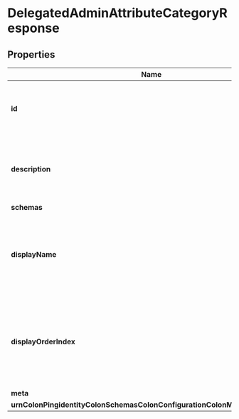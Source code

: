 

# DelegatedAdminAttributeCategoryResponse


## Properties

| Name | Type | Description | Notes |
|------------ | ------------- | ------------- | -------------|
|**id** | **String** | Name of the Delegated Admin Attribute Category |  |
|**description** | **String** | A description for this Delegated Admin Attribute Category |  [optional] |
|**schemas** | **List&lt;EnumdelegatedAdminAttributeCategorySchemaUrn&gt;** |  |  [optional] |
|**displayName** | **String** | A human readable display name for this Delegated Admin Attribute Category. |  |
|**displayOrderIndex** | **Integer** | Delegated Admin Attribute Categories are ordered for display based on this index from least to greatest. |  |
|**meta** | [**MetaMeta**](MetaMeta.md) |  |  [optional] |
|**urnColonPingidentityColonSchemasColonConfigurationColonMessagesColon20** | [**MetaUrnPingidentitySchemasConfigurationMessages20**](MetaUrnPingidentitySchemasConfigurationMessages20.md) |  |  [optional] |



